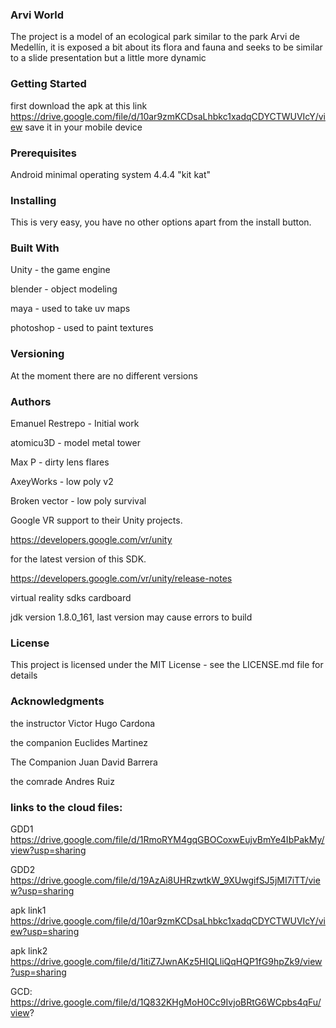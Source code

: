                     
### Arvi World

The project is a model of an ecological park similar to the park Arvi de Medellín, it is exposed a bit about its flora and fauna and seeks to be similar to a slide presentation but a little more dynamic

### Getting Started

first download the apk at this link https://drive.google.com/file/d/10ar9zmKCDsaLhbkc1xadqCDYCTWUVIcY/view
save it in your mobile device

### Prerequisites
                                       
Android minimal operating system 4.4.4 "kit kat"
                      
### Installing

This is very easy, you have no other options apart from the install button.

### Built With

Unity - the game engine

blender - object modeling

maya - used to take uv maps

photoshop - used to paint textures
                       
### Versioning

At the moment there are no different versions

### Authors

Emanuel Restrepo - Initial work

atomicu3D - model metal tower

Max P - dirty lens flares

AxeyWorks - low poly v2 

Broken vector - low poly survival

Google VR support to their Unity projects.

https://developers.google.com/vr/unity 

for the latest version of this SDK.

https://developers.google.com/vr/unity/release-notes

virtual reality sdks cardboard

jdk version 1.8.0_161, last version may cause errors to build

### License

This project is licensed under the MIT License - see the LICENSE.md file for details
                   
### Acknowledgments

the instructor Victor Hugo Cardona

the companion Euclides Martinez

The Companion Juan David Barrera

the comrade Andres Ruiz

### links to the cloud files:
GDD1 https://drive.google.com/file/d/1RmoRYM4gqGBOCoxwEujvBmYe4IbPakMy/view?usp=sharing

GDD2 https://drive.google.com/file/d/19AzAi8UHRzwtkW_9XUwgifSJ5jMI7iTT/view?usp=sharing

apk link1 https://drive.google.com/file/d/10ar9zmKCDsaLhbkc1xadqCDYCTWUVIcY/view?usp=sharing

apk link2 https://drive.google.com/file/d/1itiZ7JwnAKz5HIQLliQqHQP1fG9hpZk9/view?usp=sharing

GCD: https://drive.google.com/file/d/1Q832KHgMoH0Cc9IvjoBRtG6WCpbs4qFu/view?
